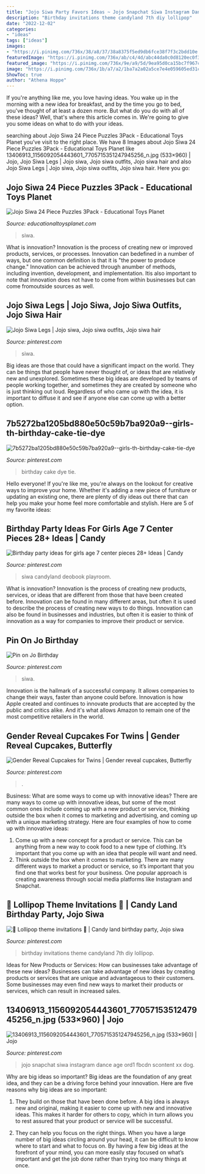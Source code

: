 ```yaml
---
title: "Jojo Siwa Party Favors Ideas ~ Jojo Snapchat Siwa Instagram Dance Age Ord1 Fbcdn Scontent Xx Dog"
description: "Birthday invitations theme candyland 7th diy lollipop"
date: "2022-12-02"
categories:
- "ideas"
tags: ["ideas"]
images:
- "https://i.pinimg.com/736x/38/a8/37/38a8375f5ed9db6fce38f7f3c2bdd10e.jpg"
featuredImage: "https://i.pinimg.com/736x/ab/c4/4d/abc44da0c0d8120ec0f3a2ba031d5055.jpg"
featured_image: "https://i.pinimg.com/736x/9e/a9/5d/9ea95d0ca15bc7f967c98077a3936ae4--jojo-siwa-snapchat-recipes.jpg"
image: "https://i.pinimg.com/736x/1b/a7/a2/1ba7a2a02a5ce7e4e059605ed31cb5d5--tia-candyland.jpg"
ShowToc: true
author: "Athena Hoppe"
---
```



If you're anything like me, you love having ideas. You wake up in the morning with a new idea for breakfast, and by the time you go to bed, you've thought of at least a dozen more. But what do you do with all of these ideas? Well, that's where this article comes in. We're going to give you some ideas on what to do with your ideas.

	

		
searching about Jojo Siwa 24 Piece Puzzles 3Pack - Educational Toys Planet you've visit to the right place. We have 8 Images about Jojo Siwa 24 Piece Puzzles 3Pack - Educational Toys Planet like 13406913_1156092054443601_7705715351247945256_n.jpg (533×960) | Jojo, Jojo Siwa Legs | Jojo siwa, Jojo siwa outfits, Jojo siwa hair and also Jojo Siwa Legs | Jojo siwa, Jojo siwa outfits, Jojo siwa hair. Here you go:
		
    
## Jojo Siwa 24 Piece Puzzles 3Pack - Educational Toys Planet

<img loading=lazy src="https://d39qw52yhr4bcj.cloudfront.net/catalog/product/cache/9/image/9df78eab33525d08d6e5fb8d27136e95/9/1/9154mokoi9l._ac_sl1500_.jpg" onerror="this.onerror=null;this.src='https://tse3.mm.bing.net/th?id=OIP.Xlgd3U6_ckkXNlUB8TRnHAHaHE&amp;pid=15.1';" alt="Jojo Siwa 24 Piece Puzzles 3Pack - Educational Toys Planet">

_Source: educationaltoysplanet.com_

>siwa. 

	

What is innovation?
Innovation is the process of creating new or improved products, services, or processes. Innovation can bedefined in a number of ways, but one common definition is that it is "the power to produce change." Innovation can be achieved through anumber of methods, including invention, development, and implementation. Itis also important to note that innovation does not have to come from within businesses but can come fromoutside sources as well.

    
## Jojo Siwa Legs | Jojo Siwa, Jojo Siwa Outfits, Jojo Siwa Hair

<img loading=lazy src="https://i.pinimg.com/736x/16/ea/18/16ea18bee1f51e267925de485ef0a408.jpg" onerror="this.onerror=null;this.src='https://tse1.mm.bing.net/th?id=OIP.7gB9U0v9lYvTjIAKCYsAgAHaKf&amp;pid=15.1';" alt="Jojo Siwa Legs | Jojo siwa, Jojo siwa outfits, Jojo siwa hair">

_Source: pinterest.com_

>siwa. 

	

Big ideas are those that could have a significant impact on the world. They can be things that people have never thought of, or ideas that are relatively new and unexplored. Sometimes these big ideas are developed by teams of people working together, and sometimes they are created by someone who is just thinking out loud. Regardless of who came up with the idea, it is important to diffuse it and see if anyone else can come up with a better option.

    
## 7b5272ba1205bd880e50c59b7ba920a9--girls-th-birthday-cake-tie-dye

<img loading=lazy src="https://i.pinimg.com/736x/38/a8/37/38a8375f5ed9db6fce38f7f3c2bdd10e.jpg" onerror="this.onerror=null;this.src='https://tse2.mm.bing.net/th?id=OIP.UZRio3cv9S9FbbZ92Xa2qAHaLm&amp;pid=15.1';" alt="7b5272ba1205bd880e50c59b7ba920a9--girls-th-birthday-cake-tie-dye">

_Source: pinterest.com_

>birthday cake dye tie. 

	

Hello everyone! If you're like me, you're always on the lookout for creative ways to improve your home. Whether it's adding a new piece of furniture or updating an existing one, there are plenty of diy ideas out there that can help you make your home feel more comfortable and stylish. Here are 5 of my favorite ideas: 

    
## Birthday Party Ideas For Girls Age 7 Center Pieces 28+ Ideas | Candy

<img loading=lazy src="https://i.pinimg.com/originals/e0/10/d9/e010d9a7c97d7605c3070b08e8b6f9cc.jpg" onerror="this.onerror=null;this.src='https://tse1.mm.bing.net/th?id=OIP.LBagNNqFjzYb55eKiUyaVQAAAA&amp;pid=15.1';" alt="Birthday party ideas for girls age 7 center pieces 28+ Ideas | Candy">

_Source: pinterest.com_

>siwa candyland deobook playroom. 

	

What is innovation?
Innovation is the process of creating new products, services, or ideas that are different from those that have been created before. Innovation can be found in many different areas, but often it is used to describe the process of creating new ways to do things. Innovation can also be found in businesses and industries, but often it is easier to think of innovation as a way for companies to improve their product or service.

    
## Pin On Jo Birthday

<img loading=lazy src="https://i.pinimg.com/736x/98/9b/e3/989be35aa2c2b43b8ad45197cc429e1a.jpg" onerror="this.onerror=null;this.src='https://tse4.mm.bing.net/th?id=OIP.uFbmOKMMD6aRZmaELdXXDwHaHa&amp;pid=15.1';" alt="Pin on Jo Birthday">

_Source: pinterest.com_

>siwa. 

	

Innovation is the hallmark of a successful company. It allows companies to change their ways, faster than anyone could before. Innovation is how Apple created and continues to innovate products that are accepted by the public and critics alike. And it's what allows Amazon to remain one of the most competitive retailers in the world.

    
## Gender Reveal Cupcakes For Twins | Gender Reveal Cupcakes, Butterfly

<img loading=lazy src="https://i.pinimg.com/736x/ab/c4/4d/abc44da0c0d8120ec0f3a2ba031d5055.jpg" onerror="this.onerror=null;this.src='https://tse1.mm.bing.net/th?id=OIP.f3_hBt96X-KfYDygzh5ZIgHaNK&amp;pid=15.1';" alt="Gender Reveal Cupcakes for Twins | Gender reveal cupcakes, Butterfly">

_Source: pinterest.com_

>. 

	

Business: What are some ways to come up with innovative ideas?
There are many ways to come up with innovative ideas, but some of the most common ones include coming up with a new product or service, thinking outside the box when it comes to marketing and advertising, and coming up with a unique marketing strategy. Here are four examples of how to come up with innovative ideas: 
1. Come up with a new concept for a product or service. This can be anything from a new way to cook food to a new type of clothing. It’s important that you come up with an idea that people will want and need. 
2. Think outside the box when it comes to marketing. There are many different ways to market a product or service, so it’s important that you find one that works best for your business. One popular approach is creating awareness through social media platforms like Instagram and Snapchat.

    
## 🍭 Lollipop Theme Invitations 🍭 | Candy Land Birthday Party, Jojo Siwa

<img loading=lazy src="https://i.pinimg.com/736x/1b/a7/a2/1ba7a2a02a5ce7e4e059605ed31cb5d5--tia-candyland.jpg" onerror="this.onerror=null;this.src='https://tse1.mm.bing.net/th?id=OIP.vTnLWHkQOkr3yWbpheDNGwHaHa&amp;pid=15.1';" alt="🍭 Lollipop theme invitations 🍭 | Candy land birthday party, Jojo siwa">

_Source: pinterest.com_

>birthday invitations theme candyland 7th diy lollipop. 

	

Ideas for New Products or Services: How can businesses take advantage of these new ideas?
Businesses can take advantage of new ideas by creating products or services that are unique and advantageous to their customers. Some businesses may even find new ways to market their products or services, which can result in increased sales.

    
## 13406913_1156092054443601_7705715351247945256_n.jpg (533×960) | Jojo

<img loading=lazy src="https://i.pinimg.com/736x/9e/a9/5d/9ea95d0ca15bc7f967c98077a3936ae4--jojo-siwa-snapchat-recipes.jpg" onerror="this.onerror=null;this.src='https://tse3.mm.bing.net/th?id=OIP.ewQv8wJU-2c66Flw9OxlJQHaNV&amp;pid=15.1';" alt="13406913_1156092054443601_7705715351247945256_n.jpg (533×960) | Jojo">

_Source: pinterest.com_

>jojo snapchat siwa instagram dance age ord1 fbcdn scontent xx dog. 

	

Why are big ideas so important?
Big ideas are the foundation of any great idea, and they can be a driving force behind your innovation. Here are five reasons why big ideas are so important:
1. They build on those that have been done before. A big idea is always new and original, making it easier to come up with new and innovative ideas. This makes it harder for others to copy, which in turn allows you to rest assured that your product or service will be successful.

2. They can help you focus on the right things. When you have a large number of big ideas circling around your head, it can be difficult to know where to start and what to focus on. By having a few big ideas at the forefront of your mind, you can more easily stay focused on what’s important and get the job done rather than trying too many things at once.

